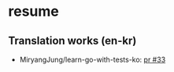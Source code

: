 # resume


## Translation works (en-kr)
- MiryangJung/learn-go-with-tests-ko: [pr #33](https://github.com/MiryangJung/learn-go-with-tests-ko/pull/33)
